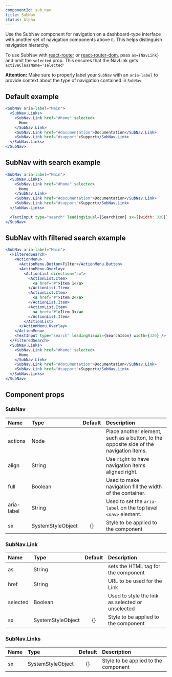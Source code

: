 ```yaml
---
componentId: sub_nav
title: SubNav
status: Alpha
---
```


Use the SubNav component for navigation on a dashboard-type interface with another set of navigation components above it. This helps distinguish navigation hierarchy.

To use SubNav with [react-router](https://github.com/ReactTraining/react-router) or
[react-router-dom](https://www.npmjs.com/package/react-router-dom), pass
`as={NavLink}` and omit the `selected` prop.
This ensures that the NavLink gets `activeClassName='selected'`

**Attention:** Make sure to properly label your `SubNav` with an `aria-label` to provide context about the type of navigation contained in `SubNav`.

## Default example

```jsx live
<SubNav aria-label="Main">
  <SubNav.Links>
    <SubNav.Link href="#home" selected>
      Home
    </SubNav.Link>
    <SubNav.Link href="#documentation">Documentation</SubNav.Link>
    <SubNav.Link href="#support">Support</SubNav.Link>
  </SubNav.Links>
</SubNav>
```

## SubNav with search example

```jsx live
<SubNav aria-label="Main">
  <SubNav.Links>
    <SubNav.Link href="#home" selected>
      Home
    </SubNav.Link>
    <SubNav.Link href="#documentation">Documentation</SubNav.Link>
    <SubNav.Link href="#support">Support</SubNav.Link>
  </SubNav.Links>

  <TextInput type="search" leadingVisual={SearchIcon} sx={{width: 320}} />
</SubNav>
```

## SubNav with filtered search example

```jsx live
<SubNav aria-label="Main">
  <FilteredSearch>
    <ActionMenu>
      <ActionMenu.Button>Filter</ActionMenu.Button>
      <ActionMenu.Overlay>
        <ActionList direction="sw">
          <ActionList.Item>
            <a href="#">Item 1</a>
          </ActionList.Item>
          <ActionList.Item>
            <a href="#">Item 2</a>
          </ActionList.Item>
          <ActionList.Item>
            <a href="#">Item 3</a>
          </ActionList.Item>
        </ActionList>
      </ActionMenu.Overlay>
    </ActionMenu>
    <TextInput type="search" leadingVisual={SearchIcon} width={320} />
  </FilteredSearch>
  <SubNav.Links>
    <SubNav.Link href="#home" selected>
      Home
    </SubNav.Link>
    <SubNav.Link href="#documentation">Documentation</SubNav.Link>
    <SubNav.Link href="#support">Support</SubNav.Link>
  </SubNav.Links>
</SubNav>
```

## Component props

### SubNav

| Name       | Type              | Default | Description                                                                            |
| :--------- | :---------------- | :-----: | :------------------------------------------------------------------------------------- |
| actions    | Node              |         | Place another element, such as a button, to the opposite side of the navigation items. |
| align      | String            |         | Use `right` to have navigation items aligned right.                                    |
| full       | Boolean           |         | Used to make navigation fill the width of the container.                               |
| aria-label | String            |         | Used to set the `aria-label` on the top level `<nav>` element.                         |
| sx         | SystemStyleObject |   {}    | Style to be applied to the component                                                   |

### SubNav.Link

| Name     | Type              | Default | Description                                      |
| :------- | :---------------- | :-----: | :----------------------------------------------- |
| as       | String            |         | sets the HTML tag for the component              |
| href     | String            |         | URL to be used for the Link                      |
| selected | Boolean           |         | Used to style the link as selected or unselected |
| sx       | SystemStyleObject |   {}    | Style to be applied to the component             |

### SubNav.Links

| Name | Type              | Default | Description                          |
| :--- | :---------------- | :-----: | :----------------------------------- |
| sx   | SystemStyleObject |   {}    | Style to be applied to the component |

